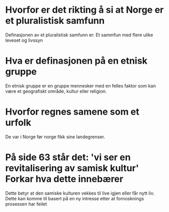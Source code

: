# Hvorfor er det rikting å si at Norge er et pluralistisk samfunn

Definasjonen av et pluralistisk samfunn er: Et sammfun med flere ulike leveset og livssyn

# Hva er definasjonen på en etnisk gruppe

En etnisk gruppe er en gruppe mennesker med en felles faktor som kan være et geografiskt område, kultur eller religion.

# Hvorfor regnes samene som et urfolk

De var i Norge før norge fikk sine landegrenser.

# På side 63 står det: 'vi ser en revitalisering av samisk kultur' Forkar hva dette innebærer

Dette betyr at den samiske kulturen vekkes til live igjen eller får nytt liv. Dette kan komme til basert på en ny intresse etter at fornosknings prosessen har feilet

